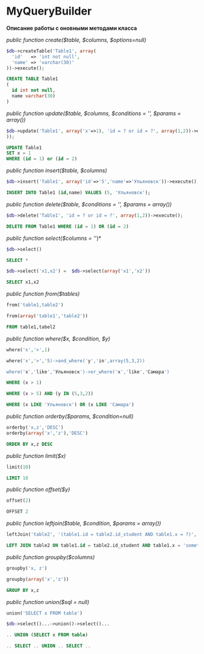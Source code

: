 # MyQueryBuilder

**Описание работы с оновными методами класса**

*public function create($table, $columns, $options=null)*
```php
$db->createTable('Table1', array(
  'id'   => 'int not null',                                  
  'name' => 'varchar(30)'                                    
))->execute();
```
```sql
CREATE TABLE Table1 
(
  id int not null, 
  name varchar(30)
)
```
*public function update($table, $columns, $conditions = '', $params = array())*
```php
$db->update('Table1', array('x'=>1), 'id = ? or id = ?', array(1,2))->execute();
));
```
```sql
UPDATE Table1                           
SET x = 1                                                                
WHERE (id = 1) or (id = 2)
```
*public function insert($table, $columns)*
```php
$db->insert('Table1', array('id'=>'5','name'=>'Ульяновск'))->execute();
```
```sql
INSERT INTO Table1 (id,name) VALUES (5, 'Ульяновск');
```
*public function delete($table, $conditions = '', $params = array())*
```php
$db->delete('Table1', 'id = ? or id = ?', array(1,2))->execute();
```
```sql
DELETE FROM Table1 WHERE (id = 1) OR (id = 2) 
```
*public function select($columns = '*')*
```php
$db->select()
```
```sql
SELECT *
```
```php
$db->select('x1,x2') =  $db->select(array('x1','x2'))
```
```sql
SELECT x1,x2
```
*public function from($tables)*
```php
from('table1,table2')

from(array('table1','table2'))
```
```sql
FROM table1,tabel2
```
*public function where($x, $condition, $y)*
```php
where('x','>',1) 

where('x','>','5)->and_where('y','in',array(5,3,2)) 

where('x','like','Ульяновск')->or_where('x','like','Самара')
```
```sql
WHERE (x > 1)                                                     

WHERE (x > 5) AND (y IN (5,3,2))                                  

WHERE (x LIKE 'Ульяновск') OR (x LIKE 'Самара')
```
*public function orderby($params, $condition=null)*
```php
orderby('x,z','DESC')                   
orderby(array('x','z'),'DESC')
```
```sql
ORDER BY x,z DESC 
```
*public function limit($x)*
```php
limit(10)
```
```sql
LIMIT 10
```
*public function offset($y)*
```php
offset(2)
```
```sql
OFFSET 2
```
*public function leftjoin($table, $condition, $params = array())*
```php
leftJoin('table2', '(table1.id = table2.id_student AND table1.x = ?)', array('something'))
```
```sql
LEFT JOIN table2 ON table1.id = table2.id_student AND table1.x = 'something'
```
*public function groupby($columns)*
```php
groupby('x, z')

groupby(array('x','z'))
```
```sql
GROUP BY x,z
```
*public function union($sql = null)*
```php
union('SELECT x FROM table')

$db->select()...->union()->select()...
```
```sql
.. UNION (SELECT x FROM table)

.. SELECT .. UNION .. SELECT ..
```



